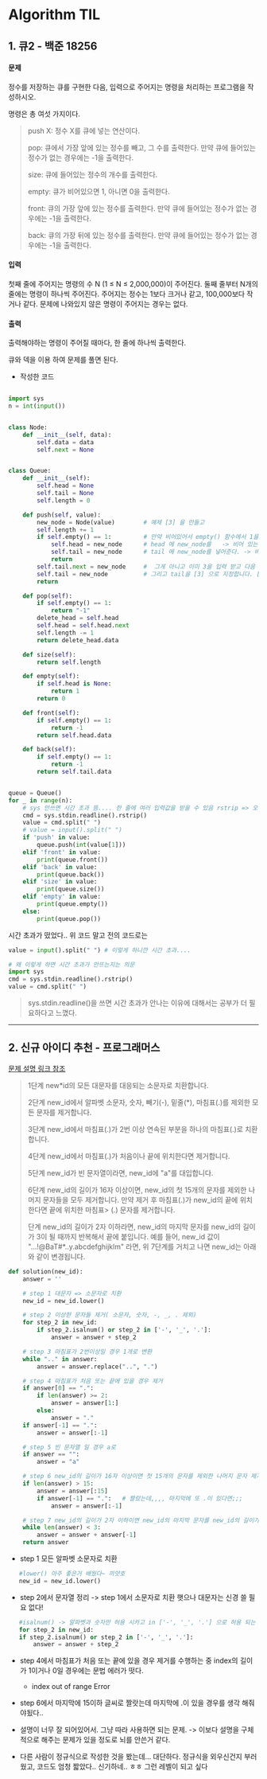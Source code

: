 # Algorithm TIL

## 1. 큐2 - 백준 18256

#### 문제

정수를 저장하는 큐를 구현한 다음, 입력으로 주어지는 명령을 처리하는 프로그램을 작성하시오.

명령은 총 여섯 가지이다.

> push X: 정수 X를 큐에 넣는 연산이다.
>
> pop: 큐에서 가장 앞에 있는 정수를 빼고, 그 수를 출력한다. 만약 큐에 들어있는 정수가 없는 경우에는 -1을 출력한다.
>
> size: 큐에 들어있는 정수의 개수를 출력한다.
>
> empty: 큐가 비어있으면 1, 아니면 0을 출력한다.
>
> front: 큐의 가장 앞에 있는 정수를 출력한다. 만약 큐에 들어있는 정수가 없는 경우에는 -1을 출력한다.
>
> back: 큐의 가장 뒤에 있는 정수를 출력한다. 만약 큐에 들어있는 정수가 없는 경우에는 -1을 출력한다.

#### 입력

첫째 줄에 주어지는 명령의 수 N (1 ≤ N ≤ 2,000,000)이 주어진다. 둘째 줄부터 N개의 줄에는 명령이 하나씩 주어진다. 주어지는 정수는 1보다 크거나 같고, 100,000보다 작거나 같다. 문제에 나와있지 않은 명령이 주어지는 경우는 없다.

#### 출력

출력해야하는 명령이 주어질 때마다, 한 줄에 하나씩 출력한다.

큐와 덱을 이용 하여 문제를 풀면 된다.

- 작성한 코드

```python

import sys
n = int(input())


class Node:
    def __init__(self, data):
        self.data = data
        self.next = None


class Queue:
    def __init__(self):
        self.head = None
        self.tail = None
        self.length = 0

    def push(self, value):
        new_node = Node(value)        # 예제 [3] 을 만들고
        self.length += 1
        if self.empty() == 1:         # 만약 비어있어서 empty() 함수에서 1을 리턴 받았으면,
            self.head = new_node      # head 에 new_node를   -> 비어 있는 상태에서 입력을 받았기 때문에 들어와도 head와 tail이 같은 곳을 보게 됨.
            self.tail = new_node      # tail 에 new_node를 넣어준다. -> 비어 있는 상태에서 입력을 받았기 때문에 들어와도 head와 tail이 같은 곳을 보게 됨.
            return
        self.tail.next = new_node     #  그게 아니고 이미 3을 입력 받고 다음 값으로 2를 집어넣으면!! 현재 tail 인 [2]의 다음을 [3] 으로 지정합니다.
        self.tail = new_node		  # 그리고 tail을 [3] 으로 지정합니다. [3] =>  [2] -> [3]
        return

    def pop(self):
        if self.empty() == 1:
            return "-1"
        delete_head = self.head
        self.head = self.head.next
        self.length -= 1
        return delete_head.data

    def size(self):
        return self.length

    def empty(self):
        if self.head is None:
            return 1
        return 0

    def front(self):
        if self.empty() == 1:
            return -1
        return self.head.data

    def back(self):
        if self.empty() == 1:
            return -1
        return self.tail.data


queue = Queue()
for _ in range(n):
    # sys 안쓰면 시간 초과 뜸.... 한 줄에 여러 입력값을 받을 수 있음 rstrip => 오른쪽 공백을 지움
    cmd = sys.stdin.readline().rstrip()
    value = cmd.split(" ")
    # value = input().split(" ")
    if 'push' in value:
        queue.push(int(value[1]))
    elif 'front' in value:
        print(queue.front())
    elif 'back' in value:
        print(queue.back())
    elif 'size' in value:
        print(queue.size())
    elif 'empty' in value:
        print(queue.empty())
    else:
        print(queue.pop())
```

시간 초과가 떴었다.. 위 코드 말고 전의 코드로는

```python
value = input().split(" ") # 이렇게 하니깐 시간 초과....

# 왜 이렇게 하면 시간 초과가 안뜨는지는 의문
import sys
cmd = sys.stdin.readline().rstrip()
value = cmd.split(" ")

```

> sys.stdin.readline()을 쓰면 시간 초과가 안나는 이유에 대해서는 공부가 더 필요하다고 느꼈다.

---

## 2. 신규 아이디 추천 - 프로그래머스

[문제 설명 링크 참조](https://programmers.co.kr/learn/courses/30/lessons/72410)

> 1단계 new\*id의 모든 대문자를 대응되는 소문자로 치환합니다.
>
> 2단계 new_id에서 알파벳 소문자, 숫자, 빼기(-), 밑줄(\*), 마침표(.)를 제외한 모든 문자를 제거합니다.
>
> 3단계 new_id에서 마침표(.)가 2번 이상 연속된 부분을 하나의 마침표(.)로 치환합니다.
>
> 4단계 new_id에서 마침표(.)가 처음이나 끝에 위치한다면 제거합니다.
>
> 5단계 new_id가 빈 문자열이라면, new_id에 "a"를 대입합니다.
>
> 6단계 new_id의 길이가 16자 이상이면, new_id의 첫 15개의 문자를 제외한 나머지 문자들을 모두 제거합니다. 만약 제거 후 마침표(.)가 new_id의 끝에 위치한다면 끝에 위치한 마침표> (.) 문자를 제거합니다.
>
> 단계 new_id의 길이가 2자 이하라면, new_id의 마지막 문자를 new_id의 길이가 3이 될 때까지 반복해서 끝에 붙입니다.
> 예를 들어, new_id 값이 "...!@BaT#\*..y.abcdefghijklm" 라면, 위 7단계를 거치고 나면 new_id는 아래와 같이 변경됩니다.

```python
def solution(new_id):
    answer = ''

    # step 1 대문자 => 소문자로 치환
    new_id = new_id.lower()

    # step 2 이상한 문자들 제거( 소문자, 숫자, -, _, . 제외)
    for step_2 in new_id:
        if step_2.isalnum() or step_2 in ['-', '_', '.']:
            answer = answer + step_2

    # step 3 마침표가 2번이상일 경우 1개로 변환
    while ".." in answer:
        answer = answer.replace("..", ".")

    # step 4 마침표가 처음 또는 끝에 있을 경우 제거
    if answer[0] == ".":
        if len(answer) >= 2:
            answer = answer[1:]
        else:
            answer = "."
    if answer[-1] == ".":
        answer = answer[:-1]

    # step 5 빈 문자열 일 경우 a로
    if answer == "":
        answer = "a"

    # step 6 new_id의 길이가 16자 이상이면 첫 15개의 문자를 제외한 나머지 문자 제거
    if len(answer) > 15:
        answer = answer[:15]
        if answer[-1] == ".":   # 짤랐는데,,,, 마지막에 또 .이 있다면;;;
            answer = answer[:-1]

    # step 7 new_id의 길이가 2자 이하이면 new_id의 마지막 문자를 new_id의 길이가 3이 될 때까지 반복
    while len(answer) < 3:
        answer = answer + answer[-1]
    return answer
```

- step 1 모든 알파벳 소문자로 치환

```python
   #lower() 아주 좋은거 배웠다~ 끼얏호
   new_id = new_id.lower()
```

- step 2에서 문자열 정리 -> step 1에서 소문자로 치환 햇으나 대문자는 신경 쓸 필요 없다!

```python
   #isalnum() -> 알파벳과 숫자만 허용 시카고 in ['-', '_', '.'] 으로 허용 되는 문자만 허용
   for step_2 in new_id:
   if step_2.isalnum() or step_2 in ['-', '_', '.']:
       answer = answer + step_2
```

- step 4에서 마침표가 처음 또는 끝에 있을 경우 제거를 수행하는 중 index의 길이가 1이거나 0일 경우에는 문법 에러가 떳다.
  - index out of range Error
- step 6에서 마지막에 15이하 글씨로 짤랏는데 마지막에 .이 있을 경우를 생각 해줘야됬다..
- 설명이 너무 잘 되어있어서. 그냥 따라 사용하면 되는 문제. -> 이보다 설명을 구체적으로 해주는 문제가 있을 정도로 뇌를 안쓴거 같다.

- 다른 사람이 정규식으로 작성한 것을 봤는데... 대단하다. 정규식을 외우신건지 부러웠고, 코드도 엄청 짧았다.. 신기하네.. ㅎㅎ 그런 레벨이 되고 싶다
